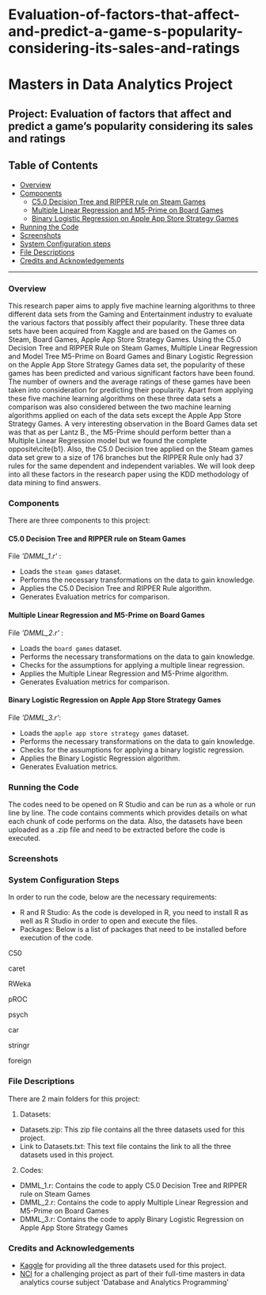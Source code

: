 # Evaluation-of-factors-that-affect-and-predict-a-game-s-popularity-considering-its-sales-and-ratings

# Masters in Data Analytics Project

## Project: Evaluation of factors that affect and predict a game’s popularity considering its sales and ratings

## Table of Contents

- [Overview](#overview)
- [Components](#components)
  - [C5.0 Decision Tree and RIPPER rule on Steam Games](#steam)
  - [Multiple Linear Regression and M5-Prime on Board Games](#board)
  - [Binary Logistic Regression on Apple App Store Strategy Games](#strategy)
- [Running the Code](#running)
- [Screenshots](#screenshots)
- [System Configuration steps](#config)
- [File Descriptions](#files)
- [Credits and Acknowledgements](#credits)

***

<a id='overview'></a>

### Overview
This research paper aims to apply five machine learning algorithms to three different data sets from the  Gaming and Entertainment industry to evaluate the various factors that possibly affect their popularity. These three data sets have been acquired from Kaggle and are based on the Games on Steam, Board Games, Apple App Store Strategy Games. Using the C5.0 Decision Tree and RIPPER Rule on Steam Games, Multiple Linear Regression and Model Tree M5-Prime on Board Games and Binary Logistic Regression on the Apple App Store Strategy Games data set, the popularity of these games has been predicted and various significant factors have been found. The number of owners and the average ratings of these games have been taken into consideration for predicting their popularity. Apart from applying these five machine learning algorithms on these three data sets a comparison was also considered between the two machine learning algorithms applied on each of the data sets except the Apple App Store Strategy Games. A very interesting observation in the Board Games data set was that as per Lantz B., the M5-Prime should perform better than a Multiple Linear Regression model but we found the complete opposite\cite{b1}. Also, the C5.0 Decision tree applied on the Steam games data set grew to a size of 176 branches but the RIPPER Rule only had 37 rules for the same dependent and independent variables. We will look deep into all these factors in the research paper using the KDD methodology of data mining to find answers.

<a id='components'></a>

### Components
There are three components to this project:

<a id='steam'></a>

#### C5.0 Decision Tree and RIPPER rule on Steam Games
File _'DMML\_1.r'_ :

- Loads the `steam games` dataset.
- Performs the necessary transformations on the data to gain knowledge.
- Applies the C5.0 Decision Tree and RIPPER Rule algorithm.
- Generates Evaluation metrics for comparison.

<a id='board'></a>

#### Multiple Linear Regression and M5-Prime on Board Games
File _'DMML\_2.r'_ :

- Loads the `board games` dataset.
- Performs the necessary transformations on the data to gain knowledge.
- Checks for the assumptions for applying a multiple linear regression.
- Applies the Multiple Linear Regression and M5-Prime algorithm.
- Generates Evaluation metrics for comparison.

<a id='strategy'></a>

#### Binary Logistic Regression on Apple App Store Strategy Games
File _'DMML\_3.r'_:

- Loads the `apple app store strategy games` dataset.
- Performs the necessary transformations on the data to gain knowledge.
- Checks for the assumptions for applying a binary logistic regression.
- Applies the Binary Logistic Regression algorithm.
- Generates Evaluation metrics.

<a id='running'></a>

### Running the Code

The codes need to be opened on R Studio and can be run as a whole or run line by line. The code contains comments which provides details on what each chunk of code performs on the data. Also, the datasets have been uploaded as a .zip file and need to be extracted before the code is executed.

<a id='screenshots'></a>

### Screenshots

<a id='config'></a>

### System Configuration Steps

In order to run the code, below are the necessary requirements:

- R and R Studio: As the code is developed in R, you need to install R as well as R Studio in order to open and execute the files.
- Packages: Below is a list of packages that need to be installed before execution of the code.

C50

caret

RWeka

pROC

psych

car

stringr

foreign

<a id='files'></a>

### File Descriptions

There are 2 main folders for this project:

1. Datasets:
- Datasets.zip: This zip file contains all the three datasets used for this project.
- Link to Datasets.txt: This text file contains the link to all the three datasets used in this project.

2. Codes:
- DMML_1.r: Contains the code to apply C5.0 Decision Tree and RIPPER rule on Steam Games
- DMML_2.r: Contains the code to apply Multiple Linear Regression and M5-Prime on Board Games
- DMML_3.r: Contains the code to apply Binary Logistic Regression on Apple App Store Strategy Games

<a id='credits'></a>

### Credits and Acknowledgements

* [Kaggle](https://www.kaggle.com/) for providing all the three datasets used for this project.
* [NCI](https://www.ncirl.ie/) for a challenging project as part of their full-time masters in data analytics course subject 'Database and Analytics Programming'
